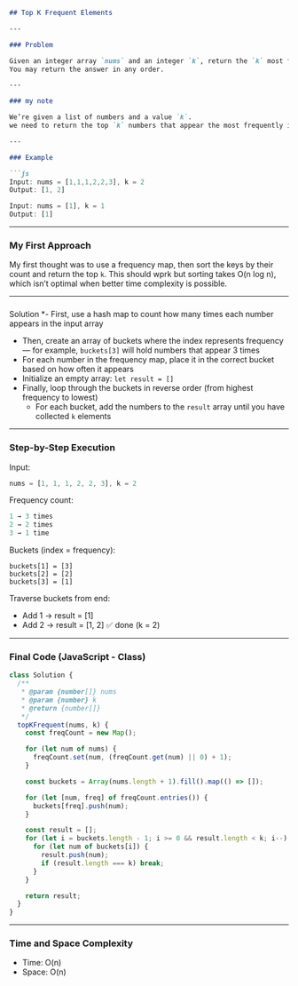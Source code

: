 ````md
## Top K Frequent Elements

---

### Problem

Given an integer array `nums` and an integer `k`, return the `k` most frequent elements.  
You may return the answer in any order.

---

### my note

We’re given a list of numbers and a value `k`.  
we need to return the top `k` numbers that appear the most frequently in the list.

---

### Example

```js
Input: nums = [1,1,1,2,2,3], k = 2  
Output: [1, 2]
````

```js
Input: nums = [1], k = 1  
Output: [1]
```

---

### My First Approach

My first thought was to use a frequency map, then sort the keys by their count and return the top `k`.
This  should wprk  but sorting takes O(n log n), which isn’t optimal when better time complexity is possible.

---

### 

Solution
*- First, use a hash map to count how many times each number appears in the input array  
- Then, create an array of buckets where the index represents frequency — for example, `buckets[3]` will hold numbers that appear 3 times  
- For each number in the frequency map, place it in the correct bucket based on how often it appears  
- Initialize an empty array: `let result = []`  
- Finally, loop through the buckets in reverse order (from highest frequency to lowest)  
  - For each bucket, add the numbers to the `result` array until you have collected `k` elements

---

### Step-by-Step Execution

Input:

```js
nums = [1, 1, 1, 2, 2, 3], k = 2
```

Frequency count:

```js
1 → 3 times  
2 → 2 times  
3 → 1 time
```

Buckets (index = frequency):

```
buckets[1] = [3]  
buckets[2] = [2]  
buckets[3] = [1]
```

Traverse buckets from end:

* Add 1 → result = \[1]
* Add 2 → result = \[1, 2] ✅ done (k = 2)

---

### Final Code (JavaScript - Class)

```js
class Solution {
  /**
   * @param {number[]} nums
   * @param {number} k
   * @return {number[]}
   */
  topKFrequent(nums, k) {
    const freqCount = new Map();

    for (let num of nums) {
      freqCount.set(num, (freqCount.get(num) || 0) + 1);
    }

    const buckets = Array(nums.length + 1).fill().map(() => []);

    for (let [num, freq] of freqCount.entries()) {
      buckets[freq].push(num);
    }

    const result = [];
    for (let i = buckets.length - 1; i >= 0 && result.length < k; i--) {
      for (let num of buckets[i]) {
        result.push(num);
        if (result.length === k) break;
      }
    }

    return result;
  }
}
```

---

### Time and Space Complexity

* Time: O(n)
* Space: O(n)

```
```
